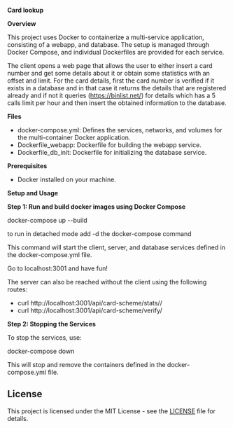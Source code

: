 ﻿**Card lookup**

**Overview**

This project uses Docker to containerize a multi-service application, consisting of a webapp, and database. The setup is managed through Docker Compose, and individual Dockerfiles are provided for each service.

The client opens a web page that allows the user to either insert a card number and get some details about it or obtain some statistics with an offset and limit. For the card details, first the card number is verified if it exists in a database and in that case it returns the details that are registered already and if not it queries (<https://binlist.net/>) for details which has a 5 calls limit per hour and then insert the obtained information to the database.

**Files**

- docker-compose.yml: Defines the services, networks, and volumes for the multi-container Docker application.
- Dockerfile_webapp: Dockerfile for building the webapp service.
- Dockerfile_db_init: Dockerfile for initializing the database service.

**Prerequisites**

- Docker installed on your machine.

**Setup and Usage**

**Step 1: Run and build docker images using Docker Compose**

docker-compose up --build

to run in detached mode add -d the docker-compose command

This command will start the client, server, and database services defined in the docker-compose.yml file.

Go to localhost:3001 and have fun!

The server can also be reached without the client using the following routes:

- curl http://localhost:3001/api/card-scheme/stats/<start>/<limit>
- curl http://localhost:3001/api/card-scheme/verify/<cardNumber>

**Step 2: Stopping the Services**

To stop the services, use:

docker-compose down

This will stop and remove the containers defined in the docker-compose.yml file.

## License

This project is licensed under the MIT License - see the [LICENSE](LICENSE) file for details.

